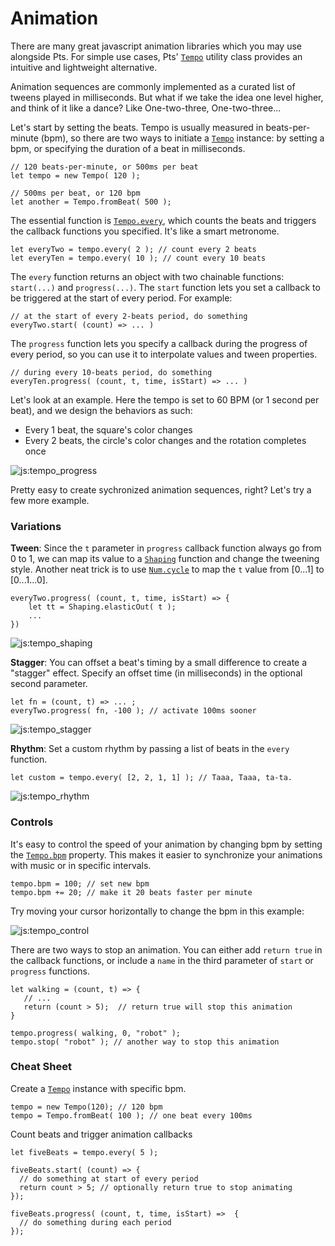 # Animation

There are many great javascript animation libraries which you may use alongside Pts. For simple use cases, Pts' [`Tempo`](#link) utility class provides an intuitive and lightweight alternative.

Animation sequences are commonly implemented as a curated list of tweens played in milliseconds. But what if we take the idea one level higher, and think of it like a dance? Like One-two-three, One-two-three...

Let's start by setting the beats. Tempo is usually measured in beats-per-minute (bpm), so there are two ways to initiate a [`Tempo`](#link) instance: by setting a bpm, or specifying the duration of a beat in milliseconds.

```
// 120 beats-per-minute, or 500ms per beat
let tempo = new Tempo( 120 ); 

// 500ms per beat, or 120 bpm
let another = Tempo.fromBeat( 500 ); 
```

The essential function is [`Tempo.every`](#link), which counts the beats and triggers the callback functions you specified. It's like a smart metronome.

```
let everyTwo = tempo.every( 2 ); // count every 2 beats
let everyTen = tempo.every( 10 ); // count every 10 beats
```

The `every` function returns an object with two chainable functions: `start(...)` and `progress(...)`. The `start` function lets you set a callback to be triggered at the start of every period. For example:

```
// at the start of every 2-beats period, do something
everyTwo.start( (count) => ... )
```

The `progress` function lets you specify a callback during the progress of every period, so you can use it to interpolate values and tween properties.

```
// during every 10-beats period, do something
everyTen.progress( (count, t, time, isStart) => ... ) 
```

Let's look at an example. Here the tempo is set to 60 BPM (or 1 second per beat), and we design the behaviors as such:
- Every 1 beat, the square's color changes
- Every 2 beats, the circle's color changes and the rotation completes once

![js:tempo_progress](./assets/bg.png)

Pretty easy to create sychronized animation sequences, right? Let's try a few more example.

### Variations

**Tween**: Since the `t` parameter in `progress` callback function always go from 0 to 1, we can map its value to a [`Shaping`](../docs/?p=Num_Shaping) function and change the tweening style. Another neat trick is to use [`Num.cycle`](../docs/?p=Num_Num#function_cycle) to map the `t` value from [0...1] to [0...1...0].

```
everyTwo.progress( (count, t, time, isStart) => {
    let tt = Shaping.elasticOut( t );
    ...
}) 
```

![js:tempo_shaping](./assets/bg.png)


**Stagger**: You can offset a beat's timing by a small difference to create a "stagger" effect. Specify an offset time (in milliseconds) in the optional second parameter.

```
let fn = (count, t) => ... ;
everyTwo.progress( fn, -100 ); // activate 100ms sooner
```

![js:tempo_stagger](./assets/bg.png)

**Rhythm**: Set a custom rhythm by passing a list of beats in the `every` function.

```
let custom = tempo.every( [2, 2, 1, 1] ); // Taaa, Taaa, ta-ta.
```

![js:tempo_rhythm](./assets/bg.png)

### Controls

It's easy to control the speed of your animation by changing bpm by setting the [`Tempo.bpm`](#link) property. This makes it easier to synchronize your animations with music or in specific intervals.
```
tempo.bpm = 100; // set new bpm
tempo.bpm += 20; // make it 20 beats faster per minute
```

Try moving your cursor horizontally to change the bpm in this example:

![js:tempo_control](./assets/bg.png)

There are two ways to stop an animation. You can either add `return true` in the callback functions, or include a `name` in the third parameter of `start` or `progress` functions. 

```
let walking = (count, t) => {
   // ...
   return (count > 5);  // return true will stop this animation
}

tempo.progress( walking, 0, "robot" );
tempo.stop( "robot" ); // another way to stop this animation
```

### Cheat Sheet

Create a [`Tempo`](#link) instance with specific bpm.
```
tempo = new Tempo(120); // 120 bpm
tempo = Tempo.fromBeat( 100 ); // one beat every 100ms
```

Count beats and trigger animation callbacks
```
let fiveBeats = tempo.every( 5 );

fiveBeats.start( (count) => { 
  // do something at start of every period
  return count > 5; // optionally return true to stop animating
});

fiveBeats.progress( (count, t, time, isStart) =>  { 
  // do something during each period
});
```

